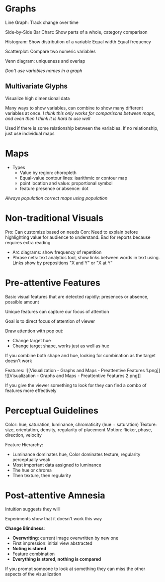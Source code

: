 # Graphs 

Line Graph: Track change over time

Side-by-Side Bar Chart: Show parts of a whole, category comparison 

Histogram: Show distribution of a variable 
	Equal width
	Equal frequency

Scatterplot: Compare two numeric variables 

Venn diagram: uniqueness and overlap

*Don't use variables names in a graph*

## Multivariate Glyphs
Visualize high dimensional data

Many ways to show variables, can combine to show many different variables at once. *I think this only works for comparisons between maps, and even then I think it is hard to use well*

Used if there is some relationship between the variables. If no relationship, just use individual maps


# Maps 

- Types
	- Value by region: choropleth
	- Equal-value contour lines: isarithmic or contour map
	- point location and value: proportional symbol
	- feature presence or absence: dot

*Always population correct maps using population*

# Non-traditional Visuals
Pro: Can customize based on needs
Con: Need to explain before highlighting value for audience to understand. Bad for reports because requires extra reading

- Arc diagrams: show frequency of repetition 
- Phrase nets: text analytics tool, show links between words in text using. Links show by prepositions "X and Y" or "X at Y"

# Pre-attentive Features
Basic visual features that are detected rapidly: presences or absence, possible amount

Unique features can capture our focus of attention

Goal is to direct focus of attention of viewer

Draw attention with pop out:
- Change target hue
- Change target shape, works just as well as hue

If you combine both shape and hue, looking for combination as the target doesn't work

Features:
![[Visualization - Graphs and Maps - Preattentive Features 1.png]]
![[Visualization - Graphs and Maps - Preattentive Features 2.png]]

If you give the viewer something to look for they can find a combo of features more effectively 



# Perceptual Guidelines
Color: hue, saturation, luminance, chromaticity (hue + saturation)
Texture: size, orientation, density, regularity of placement
Motion: flicker, phase, direction, velocity

Feature Hierarchy: 
- Luminance dominates hue, Color dominates texture, regularity perceptually weak
- Most important data assigned to luminance
- The hue or chroma
- Then texture, then regularity

# Post-attentive Amnesia
Intuition suggests they will

Experiments show that it doesn't work this way

**Change Blindness**: 
- **Overwriting**: current image overwritten by new one
- First impression: initial view abstracted
- **Noting is stored**
- Feature combination
- **Everything is stored, nothing is compared**

If you prompt someone to look at something they can miss the other aspects of the visualization
